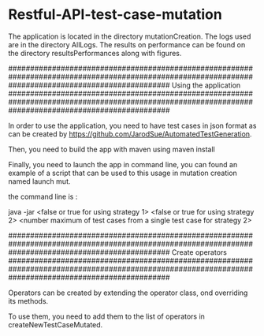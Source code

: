 # Restful-API-test-case-mutation

The application is located in the directory mutationCreation. The logs used are in the directory AllLogs. The results on performance can be found on the directory resultsPerformances along with figures.

#####################################################################################################################################################
Using the application
#####################################################################################################################################################

In order to use the application, you need to have test cases in json format as can be created by https://github.com/JarodSue/AutomatedTestGeneration.

Then, you need to build the app with maven using maven install

Finally, you need to launch the app in command line, you can found an example of a script that can be used to this usage in mutation creation named
launch mut.

the command line is :

java -jar <jar localisation and name> <result directory> <false or true for using strategy 1> <false or true for using strategy 2> <number maximum of test cases from a single test case for strategy 2>

#####################################################################################################################################################
Create operators
#####################################################################################################################################################

Operators can be created by extending the operator class, ond overriding its methods.

To use them, you need to add them to the list of operators in createNewTestCaseMutated.

